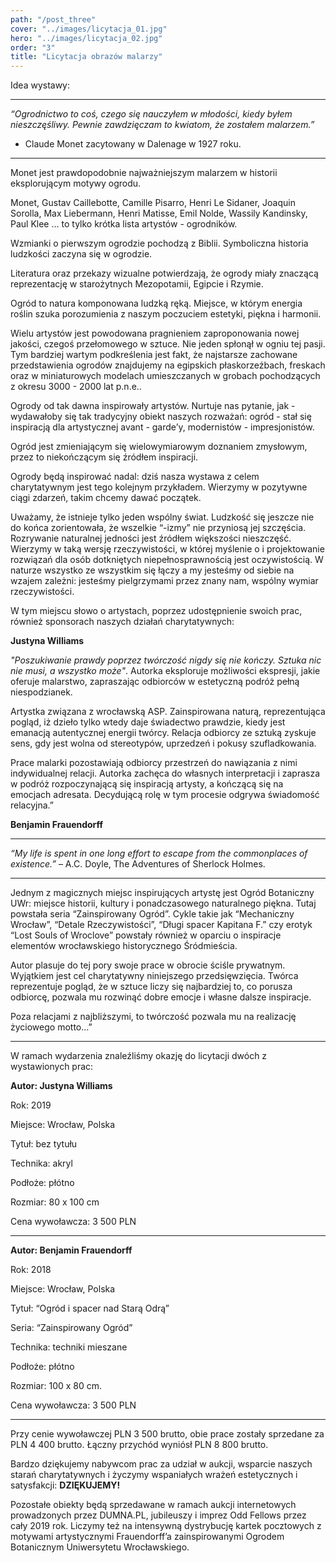 ```yaml
---
path: "/post_three"
cover: "../images/licytacja_01.jpg"
hero: "../images/licytacja_02.jpg"
order: "3"
title: "Licytacja obrazów malarzy"
---
```


Idea wystawy: 

--- 

*“Ogrodnictwo to coś, czego się nauczyłem w młodości, kiedy byłem nieszczęśliwy. Pewnie zawdzięczam to kwiatom, że zostałem malarzem.”*
- Claude Monet zacytowany w Dalenage w 1927 roku. 

---

Monet jest prawdopodobnie najważniejszym malarzem w historii eksplorującym motywy ogrodu.

Monet, Gustav Caillebotte, Camille Pisarro, Henri Le Sidaner, Joaquin Sorolla, Max Liebermann, Henri Matisse, Emil Nolde, Wassily Kandinsky, Paul Klee … to tylko krótka lista artystów - ogrodników. 

Wzmianki o pierwszym ogrodzie pochodzą z Biblii. Symboliczna historia ludzkości zaczyna się w ogrodzie.

Literatura oraz przekazy wizualne potwierdzają, że ogrody miały znaczącą reprezentację w starożytnych Mezopotamii, Egipcie i Rzymie. 

Ogród to natura komponowana ludzką ręką. Miejsce, w którym energia roślin szuka porozumienia z naszym poczuciem estetyki, piękna i harmonii. 

 

Wielu artystów jest powodowana pragnieniem zaproponowania nowej jakości, czegoś przełomowego w sztuce. Nie jeden spłonął w ogniu tej pasji. Tym bardziej wartym podkreślenia jest fakt, że najstarsze zachowane przedstawienia ogrodów znajdujemy na egipskich płaskorzeźbach, freskach oraz w miniaturowych modelach umieszczanych w grobach pochodzących z okresu 3000 - 2000 lat p.n.e..

Ogrody od tak dawna inspirowały artystów. Nurtuje nas pytanie, jak  - wydawałoby się tak tradycyjny obiekt naszych rozważań: ogród - stał się inspiracją dla artystycznej avant - garde’y, modernistów - impresjonistów. 

Ogród jest zmieniającym się wielowymiarowym doznaniem zmysłowym, przez to niekończącym się źródłem inspiracji. 

 

Ogrody będą inspirować nadal: dziś nasza wystawa z celem charytatywnym jest tego kolejnym przykładem. Wierzymy w pozytywne ciągi zdarzeń, takim chcemy dawać początek.

 

Uważamy, że istnieje tylko jeden wspólny świat. Ludzkość się jeszcze nie do końca zorientowała, że wszelkie “-izmy” nie przyniosą jej szczęścia. Rozrywanie naturalnej jedności jest źródłem większości nieszczęść. Wierzymy w taką wersję rzeczywistości, w której myślenie o i projektowanie rozwiązań dla osób dotkniętych niepełnosprawnością jest oczywistością. W naturze wszystko ze wszystkim się łączy a my jesteśmy od siebie na wzajem zależni: jesteśmy pielgrzymami przez znany nam, wspólny wymiar rzeczywistości. 

 

W tym miejscu słowo o artystach, poprzez udostępnienie swoich prac, również sponsorach naszych działań charytatywnych:

 

**Justyna Williams**

*"Poszukiwanie prawdy poprzez twórczość nigdy się nie kończy. Sztuka nic nie musi, a wszystko może"*. Autorka eksploruje możliwości ekspresji, jakie oferuje malarstwo, zapraszając odbiorców w estetyczną podróż pełną niespodzianek.

Artystka związana z wrocławską ASP. Zainspirowana naturą, reprezentująca pogląd, iż dzieło tylko wtedy daje świadectwo prawdzie, kiedy jest emanacją autentycznej energii twórcy. Relacja odbiorcy ze sztuką zyskuje sens, gdy jest wolna od stereotypów, uprzedzeń i pokusy szufladkowania.

Prace malarki pozostawiają odbiorcy przestrzeń do nawiązania z nimi indywidualnej relacji. Autorka zachęca do własnych interpretacji i zaprasza w podróż rozpoczynającą się inspiracją artysty, a kończącą się na emocjach adresata. Decydującą rolę w tym procesie odgrywa świadomość relacyjna.”


**Benjamin Frauendorff**

---

*“My life is spent in one long effort to escape from the commonplaces of existence.”* 
– A.C. Doyle, The Adventures of Sherlock Holmes. 

---

Jednym z magicznych miejsc inspirujących artystę jest Ogród Botaniczny UWr: miejsce historii, kultury i ponadczasowego naturalnego piękna. Tutaj powstała seria “Zainspirowany Ogród”. Cykle takie jak “Mechaniczny Wrocław”, “Detale Rzeczywistości”, “Długi spacer Kapitana F.” czy erotyk “Lost Souls of Wroclove” powstały również w oparciu o inspiracje elementów wrocławskiego historycznego Śródmieścia.   

Autor plasuje do tej pory swoje prace w obrocie ściśle prywatnym.  Wyjątkiem jest cel charytatywny niniejszego przedsięwzięcia. Twórca reprezentuje pogląd, że w sztuce liczy się najbardziej to, co porusza odbiorcę, pozwala mu rozwinąć dobre emocje i własne dalsze inspiracje. 

Poza relacjami z najbliższymi, to twórczość pozwala mu na realizację życiowego motto…” 

---

W ramach wydarzenia znaleźliśmy okazję do licytacji dwóch z wystawionych prac:

**Autor: Justyna Williams**

Rok: 2019

Miejsce: Wrocław, Polska

Tytuł: bez tytułu

Technika: akryl

Podłoże: płótno

Rozmiar: 80 x 100 cm

Cena wywoławcza: 3 500 PLN

---

**Autor: Benjamin Frauendorff**

Rok: 2018

Miejsce: Wrocław, Polska

Tytuł: “Ogród i spacer nad Starą Odrą”

Seria: “Zainspirowany Ogród”

Technika: techniki mieszane 

Podłoże: płótno

Rozmiar: 100 x 80 cm.

Cena wywoławcza: 3 500 PLN

---


Przy cenie wywoławczej PLN 3 500 brutto, obie prace zostały sprzedane za PLN 4 400 brutto. Łączny przychód wyniósł PLN 8 800 brutto. 

Bardzo dziękujemy nabywcom prac za udział w aukcji, wsparcie naszych starań charytatywnych i życzymy wspaniałych wrażeń estetycznych i satysfakcji: **DZIĘKUJEMY!** 

Pozostałe obiekty będą sprzedawane w ramach aukcji internetowych prowadzonych przez DUMNA.PL, jubileuszy i imprez Odd Fellows przez cały 2019 rok.  Liczymy też na intensywną dystrybucję kartek pocztowych z motywami artystycznymi Frauendorff’a zainspirowanymi Ogrodem Botanicznym Uniwersytetu Wrocławskiego.
